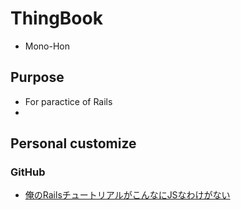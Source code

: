 # ThingBook
- Mono-Hon
## Purpose
- For paractice of Rails
- 

## Personal customize
### GitHub
- [俺のRailsチュートリアルがこんなにJSなわけがない](https://qiita.com/yonsuke/items/41ef021815cb47ab6cc7)
